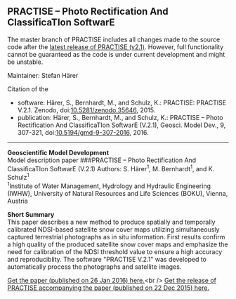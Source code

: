 ﻿## PRACTISE  – Photo Rectification And ClassificaTIon SoftwarE

The master branch of PRACTISE includes all changes made to the source code after the [latest release of PRACTISE (v2.1)](https://github.com/shaerer/PRACTISE/releases/tag/v2.1 "https://github.com/shaerer/PRACTISE/releases/tag/v2.1"). However, full functionality cannot be guaranteed as the code is under current development and might be unstable.

Maintainer: Stefan Härer

Citation of the <br /> 
* software: Härer, S., Bernhardt, M., and Schulz, K.: PRACTISE: PRACTISE V.2.1. Zenodo, doi:[10.5281/zenodo.35646](http://dx.doi.org/10.5281/zenodo.35646 "http://dx.doi.org/10.5281/zenodo.35646"), 2015. 
* publication: Härer, S., Bernhardt, M., and Schulz, K.: PRACTISE – Photo Rectification And ClassificaTIon SoftwarE (V.2.1), Geosci. Model Dev., 9, 307-321, doi:[10.5194/gmd-9-307-2016](http://dx.doi.org/10.5194/gmd-9-307-2016 "http://dx.doi.org/10.5194/gmd-9-307-2016"), 2016.

***
**Geoscientific Model Development**<br />
Model description paper
###PRACTISE  – Photo Rectification And ClassificaTIon SoftwarE (V.2.1)
Authors: S. Härer<sup>1</sup>, M. Bernhardt<sup>1</sup>, and K. Schulz<sup>1</sup><br /> 
<sup>1</sup>Institute of Water Management, Hydrology and Hydraulic Engineering (IWHW), University of Natural Resources and Life Sciences (BOKU), Vienna, Austria<br />

**Short Summary**<br /> 
This paper describes a new method to produce spatially and temporally calibrated NDSI-based satellite snow cover maps utilizing simultaneously captured terrestrial photographs as in situ information. First results confirm a high quality of the produced satellite snow cover maps and emphasize the need for calibration of the NDSI threshold value to ensure a high accuracy and reproduciblity. The software "PRACTISE V.2.1" was developed to automatically process the photographs and satellite images.

[Get the paper (published on 26 Jan 2016) here.](http://dx.doi.org/10.5194/gmd-9-307-2016 "http://dx.doi.org/10.5194/gmd-9-307-2016")<br />
[Get the release of PRACTISE accompanying the paper (published on 22 Dec 2015) here.](https://github.com/shaerer/PRACTISE/releases/tag/v2.1 "https://github.com/shaerer/PRACTISE/releases/tag/v2.1")